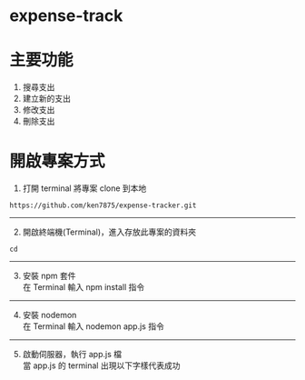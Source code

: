 # expense-track

主要功能
===
1. 搜尋支出
2. 建立新的支出 <br>
3. 修改支出 <br>
4. 刪除支出

開啟專案方式
===
1. 打開 terminal 將專案 clone 到本地 <br>
```
https://github.com/ken7875/expense-tracker.git
```
---
2. 開啟終端機(Terminal)，進入存放此專案的資料夾 <br>
```
cd 
```
---
3. 安裝 npm 套件 <br>
在 Terminal 輸入 npm install 指令 <br>
---
4. 安裝 nodemon <br>
在 Terminal 輸入 nodemon app.js 指令 <br>
---
5. 啟動伺服器，執行 app.js 檔 <br>
當 app.js 的 terminal 出現以下字樣代表成功
